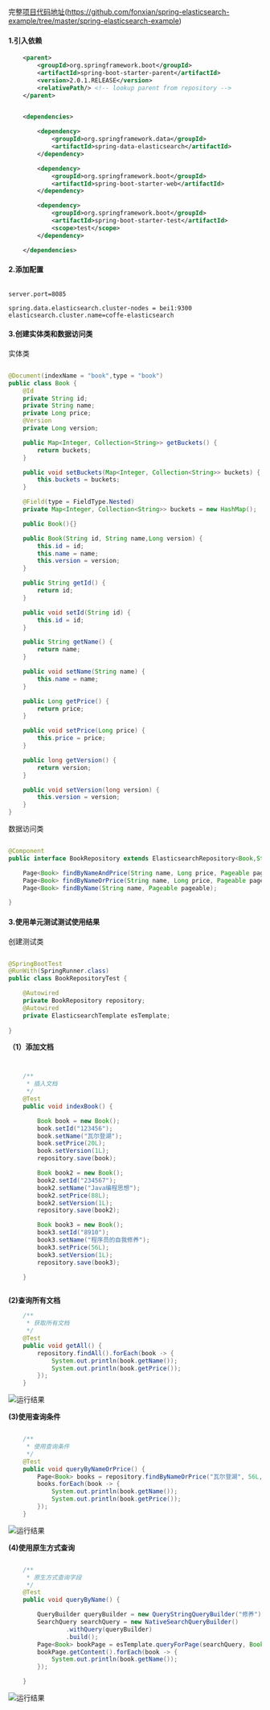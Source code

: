 

完整[项目代码地址](https://github.com/fonxian/spring-elasticsearch-example/tree/master/spring-elasticsearch-example)(https://github.com/fonxian/spring-elasticsearch-example/tree/master/spring-elasticsearch-example)

#### 1.引入依赖

```xml
	<parent>
        <groupId>org.springframework.boot</groupId>
        <artifactId>spring-boot-starter-parent</artifactId>
        <version>2.0.1.RELEASE</version>
        <relativePath/> <!-- lookup parent from repository -->
    </parent>


    <dependencies>

        <dependency>
            <groupId>org.springframework.data</groupId>
            <artifactId>spring-data-elasticsearch</artifactId>
        </dependency>

        <dependency>
            <groupId>org.springframework.boot</groupId>
            <artifactId>spring-boot-starter-web</artifactId>
        </dependency>

        <dependency>
            <groupId>org.springframework.boot</groupId>
            <artifactId>spring-boot-starter-test</artifactId>
            <scope>test</scope>
        </dependency>

    </dependencies>

```
#### 2.添加配置

```

server.port=8085

spring.data.elasticsearch.cluster-nodes = bei1:9300
elasticsearch.cluster.name=coffe-elasticsearch

```

#### 3.创建实体类和数据访问类

实体类

```java

@Document(indexName = "book",type = "book")
public class Book {
    @Id
    private String id;
    private String name;
    private Long price;
    @Version
    private Long version;

    public Map<Integer, Collection<String>> getBuckets() {
        return buckets;
    }

    public void setBuckets(Map<Integer, Collection<String>> buckets) {
        this.buckets = buckets;
    }

    @Field(type = FieldType.Nested)
    private Map<Integer, Collection<String>> buckets = new HashMap();

    public Book(){}

    public Book(String id, String name,Long version) {
        this.id = id;
        this.name = name;
        this.version = version;
    }

    public String getId() {
        return id;
    }

    public void setId(String id) {
        this.id = id;
    }

    public String getName() {
        return name;
    }

    public void setName(String name) {
        this.name = name;
    }

    public Long getPrice() {
        return price;
    }

    public void setPrice(Long price) {
        this.price = price;
    }

    public long getVersion() {
        return version;
    }

    public void setVersion(long version) {
        this.version = version;
    }
}

```

数据访问类

```java

@Component
public interface BookRepository extends ElasticsearchRepository<Book,String> {

    Page<Book> findByNameAndPrice(String name, Long price, Pageable pageable);
    Page<Book> findByNameOrPrice(String name, Long price, Pageable pageable);
    Page<Book> findByName(String name, Pageable pageable);

}

```


#### 3.使用单元测试测试使用结果

创建测试类

```java

@SpringBootTest
@RunWith(SpringRunner.class)
public class BookRepositoryTest {

    @Autowired
    private BookRepository repository;
    @Autowired
    private ElasticsearchTemplate esTemplate;
    
}

```

**（1）添加文档**

```java


    /**
     * 插入文档
     */
    @Test
    public void indexBook() {

        Book book = new Book();
        book.setId("123456");
        book.setName("瓦尔登湖");
        book.setPrice(20L);
        book.setVersion(1L);
        repository.save(book);

        Book book2 = new Book();
        book2.setId("234567");
        book2.setName("Java编程思想");
        book2.setPrice(88L);
        book2.setVersion(1L);
        repository.save(book2);

        Book book3 = new Book();
        book3.setId("8910");
        book3.setName("程序员的自我修养");
        book3.setPrice(56L);
        book3.setVersion(1L);
        repository.save(book3);

    }



```

**(2)查询所有文档**

```java
    /**
     * 获取所有文档
     */
    @Test
    public void getAll() {
        repository.findAll().forEach(book -> {
            System.out.println(book.getName());
            System.out.println(book.getPrice());
        });
    }

```

![运行结果](https://img2018.cnblogs.com/blog/789766/201901/789766-20190124053406676-1516736086.png)


**(3)使用查询条件**

```java

	/**
     * 使用查询条件
     */
    @Test
    public void queryByNameOrPrice() {
        Page<Book> books = repository.findByNameOrPrice("瓦尔登湖", 56L, Pageable.unpaged());
        books.forEach(book -> {
            System.out.println(book.getName());
            System.out.println(book.getPrice());
        });
    }


```

![运行结果](https://img2018.cnblogs.com/blog/789766/201901/789766-20190124054753404-359864478.png)


**(4)使用原生方式查询**

```java

    /**
     * 原生方式查询字段
     */
    @Test
    public void queryByName() {

        QueryBuilder queryBuilder = new QueryStringQueryBuilder("修养").field("name");
        SearchQuery searchQuery = new NativeSearchQueryBuilder()
                .withQuery(queryBuilder)
                .build();
        Page<Book> bookPage = esTemplate.queryForPage(searchQuery, Book.class);
        bookPage.getContent().forEach(book -> {
            System.out.println(book.getName());
        });

    }


```

![运行结果](https://img2018.cnblogs.com/blog/789766/201901/789766-20190124053715014-1499615926.png)




